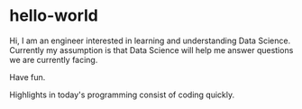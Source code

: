 # hello-world

Hi, I am an engineer interested in learning and understanding Data Science. 
Currently my assumption is that Data Science will help me answer questions we are currently facing. 

Have fun. 

Highlights in today's programming consist of coding quickly. 
